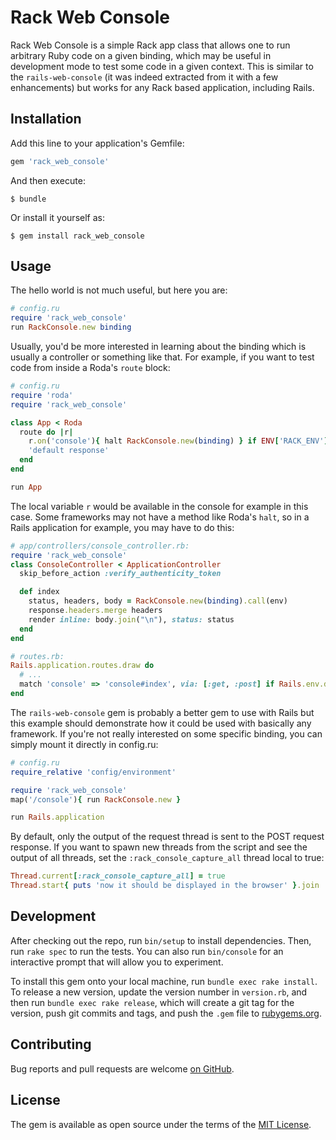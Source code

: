 # Rack Web Console

Rack Web Console is a simple Rack app class that allows one to run arbitrary Ruby code on a given
binding, which may be useful in development mode to test some code in a given context. This is
similar to the `rails-web-console` (it was indeed extracted from it with a few enhancements) but
works for any Rack based application, including Rails.

## Installation

Add this line to your application's Gemfile:

```ruby
gem 'rack_web_console'
```

And then execute:

    $ bundle

Or install it yourself as:

    $ gem install rack_web_console

## Usage

The hello world is not much useful, but here you are:

```ruby
# config.ru
require 'rack_web_console'
run RackConsole.new binding
```

Usually, you'd be more interested in learning about the binding which is usually a controller
or something like that. For example, if you want to test code from inside a Roda's `route` block:

```ruby
# config.ru
require 'roda'
require 'rack_web_console'

class App < Roda
  route do |r|
    r.on('console'){ halt RackConsole.new(binding) } if ENV['RACK_ENV'] == 'development'
    'default response'
  end
end

run App
```

The local variable `r` would be available in the console for example in this case. Some
frameworks may not have a method like Roda's `halt`, so in a Rails application for example,
you may have to do this:

``` ruby
# app/controllers/console_controller.rb:
require 'rack_web_console'
class ConsoleController < ApplicationController
  skip_before_action :verify_authenticity_token

  def index
    status, headers, body = RackConsole.new(binding).call(env)
    response.headers.merge headers
    render inline: body.join("\n"), status: status
  end
end

# routes.rb:
Rails.application.routes.draw do
  # ...
  match 'console' => 'console#index', via: [:get, :post] if Rails.env.development?
end
```

The `rails-web-console` gem is probably a better gem to use with Rails but this example should
demonstrate how it could be used with basically any framework. If you're not really interested
on some specific binding, you can simply mount it directly in config.ru:

```ruby
# config.ru
require_relative 'config/environment'

require 'rack_web_console'
map('/console'){ run RackConsole.new }

run Rails.application
```

By default, only the output of the request thread is sent to the POST request response. If you
want to spawn new threads from the script and see the output of all threads, set the
`:rack_console_capture_all` thread local to true:

```ruby
Thread.current[:rack_console_capture_all] = true
Thread.start{ puts 'now it should be displayed in the browser' }.join
```

## Development

After checking out the repo, run `bin/setup` to install dependencies. Then, run `rake spec`
to run the tests. You can also run `bin/console` for an interactive prompt that will allow
you to experiment.

To install this gem onto your local machine, run `bundle exec rake install`. To release a
new version, update the version number in `version.rb`, and then run `bundle exec rake
release`, which will create a git tag for the version, push git commits and tags, and
push the `.gem` file to [rubygems.org](https://rubygems.org).

## Contributing

Bug reports and pull requests are welcome [on GitHub](https://github.com/rosenfeld/rack_web_console).


## License

The gem is available as open source under the terms of the [MIT License](http://opensource.org/licenses/MIT).

